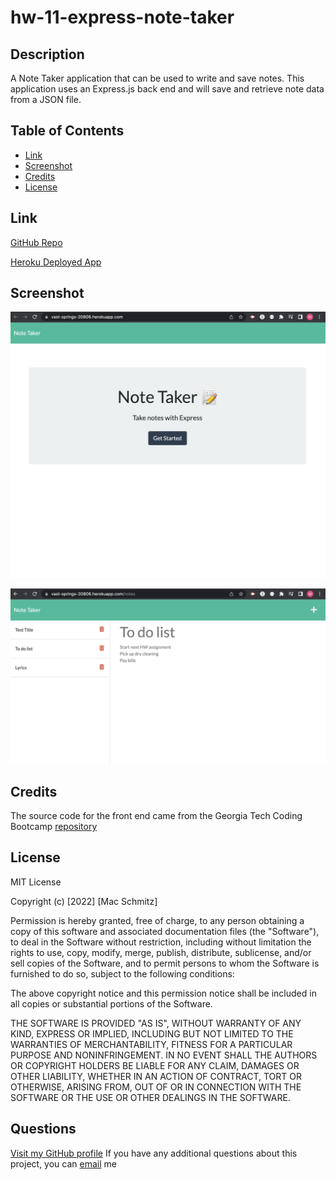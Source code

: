 # hw-11-express-note-taker

## Description

A Note Taker application that can be used to write and save notes. This application uses an Express.js back end and will save and retrieve note data from a JSON file.

## Table of Contents

- [Link](#link)
- [Screenshot](#screenshot)
- [Credits](#credits)
- [License](#license)

## Link

[GitHub Repo](https://github.com/mschmitzzz/hw-11-express-note-taker)

[Heroku Deployed App](https://vast-springs-20806.herokuapp.com/)

## Screenshot

![screenshot](./assets/images/screenshot.png)

![screenshot](./assets/images/screenshot1.png)

## Credits

The source code for the front end came from the Georgia Tech Coding Bootcamp [repository](https://gt.bootcampcontent.com/GT-Coding-Boot-Camp/GT-VIRT-FSF-PT-02-2022-U-LOL)

## License

MIT License

Copyright (c) [2022] [Mac Schmitz]

Permission is hereby granted, free of charge, to any person obtaining a copy
of this software and associated documentation files (the "Software"), to deal
in the Software without restriction, including without limitation the rights
to use, copy, modify, merge, publish, distribute, sublicense, and/or sell
copies of the Software, and to permit persons to whom the Software is
furnished to do so, subject to the following conditions:

The above copyright notice and this permission notice shall be included in all
copies or substantial portions of the Software.

THE SOFTWARE IS PROVIDED "AS IS", WITHOUT WARRANTY OF ANY KIND, EXPRESS OR
IMPLIED, INCLUDING BUT NOT LIMITED TO THE WARRANTIES OF MERCHANTABILITY,
FITNESS FOR A PARTICULAR PURPOSE AND NONINFRINGEMENT. IN NO EVENT SHALL THE
AUTHORS OR COPYRIGHT HOLDERS BE LIABLE FOR ANY CLAIM, DAMAGES OR OTHER
LIABILITY, WHETHER IN AN ACTION OF CONTRACT, TORT OR OTHERWISE, ARISING FROM,
OUT OF OR IN CONNECTION WITH THE SOFTWARE OR THE USE OR OTHER DEALINGS IN THE
SOFTWARE.

## Questions

[Visit my GitHub profile](https://github.com/mschmitzzz/)
If you have any additional questions about this project, you can [email](mailto:mac.schmitz@att.net) me
